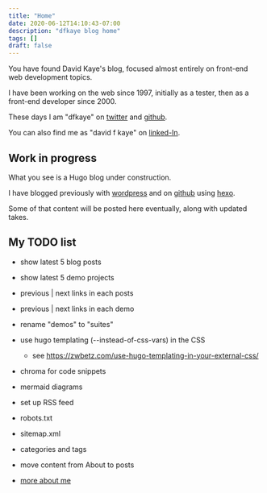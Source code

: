 ```yaml
---
title: "Home"
date: 2020-06-12T14:10:43-07:00
description: "dfkaye blog home"
tags: []
draft: false
---
```


<!--
This is my Home page.

At content/_index.md, using layouts/index.html.
-->

You have found David Kaye's blog, focused almost entirely on front-end web development topics.

I have been working on the web since 1997, initially as a tester, then as a front-end developer since 2000.

These days I am "dfkaye" on [twitter](https://twitter.com/dfkaye) and [github](http://github.com/dfkaye).

You can also find me as "david f kaye" on [linked-In](https://www.linkedin.com/in/davidfkaye/).

## Work in progress

What you see is a Hugo blog under construction.

I have blogged previously with [wordpress](https://dfkaye.wordpress.com/) and on [github](http://dfkaye.github.io/) using [hexo](https://github.com/hexojs/hexo).

Some of that content will be posted here eventually, along with updated takes.

## My TODO list

+ show latest 5 blog posts

+ show latest 5 demo projects

+ previous | next links in each posts

+ previous | next links in each demo

+ rename "demos" to "suites"

+ use hugo templating (--instead-of-css-vars) in the CSS
	- see https://zwbetz.com/use-hugo-templating-in-your-external-css/

+ chroma for code snippets

+ mermaid diagrams

+ set up RSS feed

+ robots.txt

+ sitemap.xml

+ categories and tags

+ move content from About to posts

+ [more about me](/about/)

